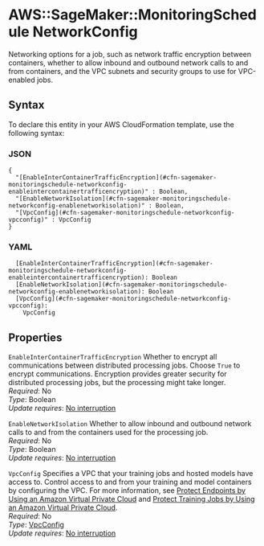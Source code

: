 # AWS::SageMaker::MonitoringSchedule NetworkConfig<a name="aws-properties-sagemaker-monitoringschedule-networkconfig"></a>

Networking options for a job, such as network traffic encryption between containers, whether to allow inbound and outbound network calls to and from containers, and the VPC subnets and security groups to use for VPC\-enabled jobs\.

## Syntax<a name="aws-properties-sagemaker-monitoringschedule-networkconfig-syntax"></a>

To declare this entity in your AWS CloudFormation template, use the following syntax:

### JSON<a name="aws-properties-sagemaker-monitoringschedule-networkconfig-syntax.json"></a>

```
{
  "[EnableInterContainerTrafficEncryption](#cfn-sagemaker-monitoringschedule-networkconfig-enableintercontainertrafficencryption)" : Boolean,
  "[EnableNetworkIsolation](#cfn-sagemaker-monitoringschedule-networkconfig-enablenetworkisolation)" : Boolean,
  "[VpcConfig](#cfn-sagemaker-monitoringschedule-networkconfig-vpcconfig)" : VpcConfig
}
```

### YAML<a name="aws-properties-sagemaker-monitoringschedule-networkconfig-syntax.yaml"></a>

```
  [EnableInterContainerTrafficEncryption](#cfn-sagemaker-monitoringschedule-networkconfig-enableintercontainertrafficencryption): Boolean
  [EnableNetworkIsolation](#cfn-sagemaker-monitoringschedule-networkconfig-enablenetworkisolation): Boolean
  [VpcConfig](#cfn-sagemaker-monitoringschedule-networkconfig-vpcconfig): 
    VpcConfig
```

## Properties<a name="aws-properties-sagemaker-monitoringschedule-networkconfig-properties"></a>

`EnableInterContainerTrafficEncryption`  <a name="cfn-sagemaker-monitoringschedule-networkconfig-enableintercontainertrafficencryption"></a>
Whether to encrypt all communications between distributed processing jobs\. Choose `True` to encrypt communications\. Encryption provides greater security for distributed processing jobs, but the processing might take longer\.  
*Required*: No  
*Type*: Boolean  
*Update requires*: [No interruption](https://docs.aws.amazon.com/AWSCloudFormation/latest/UserGuide/using-cfn-updating-stacks-update-behaviors.html#update-no-interrupt)

`EnableNetworkIsolation`  <a name="cfn-sagemaker-monitoringschedule-networkconfig-enablenetworkisolation"></a>
Whether to allow inbound and outbound network calls to and from the containers used for the processing job\.  
*Required*: No  
*Type*: Boolean  
*Update requires*: [No interruption](https://docs.aws.amazon.com/AWSCloudFormation/latest/UserGuide/using-cfn-updating-stacks-update-behaviors.html#update-no-interrupt)

`VpcConfig`  <a name="cfn-sagemaker-monitoringschedule-networkconfig-vpcconfig"></a>
Specifies a VPC that your training jobs and hosted models have access to\. Control access to and from your training and model containers by configuring the VPC\. For more information, see [Protect Endpoints by Using an Amazon Virtual Private Cloud](https://docs.aws.amazon.com/sagemaker/latest/dg/host-vpc.html) and [Protect Training Jobs by Using an Amazon Virtual Private Cloud](https://docs.aws.amazon.com/sagemaker/latest/dg/train-vpc.html)\.  
*Required*: No  
*Type*: [VpcConfig](aws-properties-sagemaker-monitoringschedule-vpcconfig.md)  
*Update requires*: [No interruption](https://docs.aws.amazon.com/AWSCloudFormation/latest/UserGuide/using-cfn-updating-stacks-update-behaviors.html#update-no-interrupt)